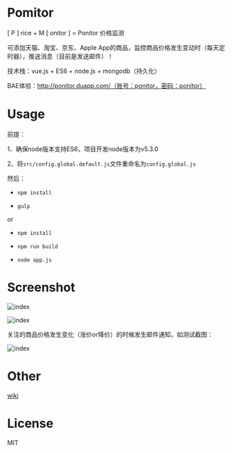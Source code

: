 # Pomitor

[ P ] rice + M [ onitor ] = Ponitor 价格监测

可添加天猫、淘宝、京东、Apple App的商品，监控商品价格发生变动时（每天定时器），推送消息（目前是发送邮件）！

技术栈：vue.js + ES6 + node.js + mongodb（持久化）

BAE体验：http://ponitor.duapp.com/（账号：ponitor，密码：ponitor）


# Usage

前提：

1、确保node版本支持ES6，项目开发node版本为v5.3.0

2、将`src/config.global.default.js`文件重命名为`config.global.js`

然后：

- `npm install`

- `gulp`

or

- `npm install`

- `npm run build`

- `node app.js`


# Screenshot

![index](https://raw.githubusercontent.com/giscafer/Ponitor/master/wiki/index_preview.png)

![index](https://raw.githubusercontent.com/giscafer/Ponitor/master/wiki/goodlist_preview.png)

关注的商品价格发生变化（涨价or降价）的时候发生邮件通知，如测试截图：

![index](https://raw.githubusercontent.com/giscafer/Ponitor/master/wiki/email-sample.png)

# Other

[wiki](https://github.com/giscafer/Ponitor/wiki)


# License

MIT
